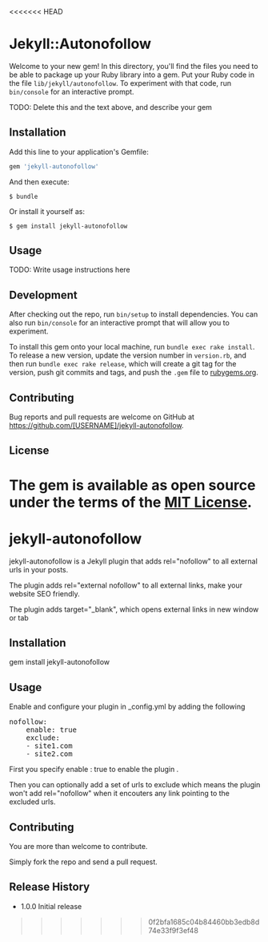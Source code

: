 <<<<<<< HEAD
# Jekyll::Autonofollow

Welcome to your new gem! In this directory, you'll find the files you need to be able to package up your Ruby library into a gem. Put your Ruby code in the file `lib/jekyll/autonofollow`. To experiment with that code, run `bin/console` for an interactive prompt.

TODO: Delete this and the text above, and describe your gem

## Installation

Add this line to your application's Gemfile:

```ruby
gem 'jekyll-autonofollow'
```

And then execute:

    $ bundle

Or install it yourself as:

    $ gem install jekyll-autonofollow

## Usage

TODO: Write usage instructions here

## Development

After checking out the repo, run `bin/setup` to install dependencies. You can also run `bin/console` for an interactive prompt that will allow you to experiment.

To install this gem onto your local machine, run `bundle exec rake install`. To release a new version, update the version number in `version.rb`, and then run `bundle exec rake release`, which will create a git tag for the version, push git commits and tags, and push the `.gem` file to [rubygems.org](https://rubygems.org).

## Contributing

Bug reports and pull requests are welcome on GitHub at https://github.com/[USERNAME]/jekyll-autonofollow.


## License

The gem is available as open source under the terms of the [MIT License](http://opensource.org/licenses/MIT).
=======
jekyll-autonofollow
=========

jekyll-autonofollow is a Jekyll plugin that adds rel="nofollow" to all external urls in your posts.

The plugin adds rel="external nofollow" to all external links, make your website SEO friendly.

The plugin adds target="_blank", which opens external links in new window or tab

## Installation

  gem install jekyll-autonofollow

## Usage

Enable and configure your plugin in _config.yml by adding the following

<pre>
nofollow:
    enable: true
    exclude:
    - site1.com
    - site2.com
</pre>

First you specify enable : true to enable the plugin .

Then you can optionally add a set of urls to exclude which means the plugin won't add rel="nofollow" when it encouters any link pointing to the excluded urls.    

## Contributing

You are more than welcome to contribute.

Simply fork the repo and send a pull request. 

## Release History

* 1.0.0 Initial release
>>>>>>> 0f2bfa1685c04b84460bb3edb8d74e33f9f3ef48

